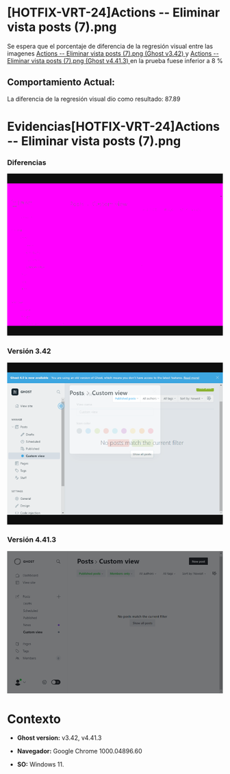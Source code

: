 # [HOTFIX-VRT-24]Actions -- Eliminar vista posts (7).png

Se espera que el porcentaje de diferencia de la regresión visual entre las imagenes [Actions -- Eliminar vista posts (7).png (Ghost v3.42) ](https://raw.githubusercontent.com/j-albarracin-uniandes/pruebas-automatizadas/master/pruebas/backstopjs/backstop_data/bitmaps_reference/host_Actions_--_Eliminar_vista_posts_7png_0_document_0_default.png) y [Actions -- Eliminar vista posts (7).png (Ghost v4.41.3) ](https://raw.githubusercontent.com/j-albarracin-uniandes/pruebas-automatizadas/master/pruebas/backstopjs/v4/Actions%20--%20Eliminar%20vista%20posts%20(7).png)  en la prueba fuese inferior a 8 %

## Comportamiento Actual:

La diferencia de la regresión visual dio como resultado: 87.89

# Evidencias[HOTFIX-VRT-24]Actions -- Eliminar vista posts (7).png

### Diferencias 

![tmgDiff](https://raw.githubusercontent.com/j-albarracin-uniandes/pruebas-automatizadas/master/pruebas/backstopjs/backstop_data/bitmaps_test/20220513-141203/failed_diff_host_Actions_--_Eliminar_vista_posts_7png_0_document_0_default.png)

### Versión 3.42

![imgV3](https://raw.githubusercontent.com/j-albarracin-uniandes/pruebas-automatizadas/master/pruebas/backstopjs/backstop_data/bitmaps_reference/host_Actions_--_Eliminar_vista_posts_7png_0_document_0_default.png)

### Versión 4.41.3

![imgV4](https://raw.githubusercontent.com/j-albarracin-uniandes/pruebas-automatizadas/master/pruebas/backstopjs/v4/Actions%20--%20Eliminar%20vista%20posts%20(7).png)

# Contexto

+ **Ghost version:** v3.42, v4.41.3

+ **Navegador:** Google Chrome 1000.04896.60

+ **SO:** Windows 11.

